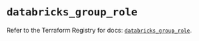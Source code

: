 # `databricks_group_role`

Refer to the Terraform Registry for docs: [`databricks_group_role`](https://registry.terraform.io/providers/databricks/databricks/1.79.0/docs/resources/group_role).
